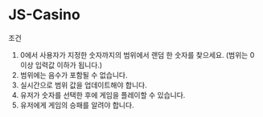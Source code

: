 # JS-Casino
조건
1. 0에서 사용자가 지정한 숫자까지의 범위에서 랜덤 한 숫자를 찾으세요. (범위는 0 이상 입력값 이하가 됩니다.)
2. 범위에는 음수가 포함될 수 없습니다.
3. 실시간으로 범위 값을 업데이트해야 합니다.
4. 유저가 숫자를 선택한 후에 게임을 플레이할 수 있습니다.
5. 유저에게 게임의 승패를 알려야 합니다.